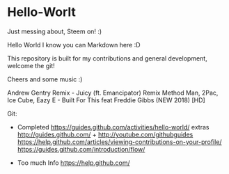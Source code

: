 # Hello-Worlt
Just messing about, Steem on! :)

Hello World I know you can Markdown here :D

This repository is built for my contributions and general development, welcome the git! 

Cheers and some music :) 

Andrew Gentry Remix - Juicy (ft. Emancipator) Remix
Method Man, 2Pac, Ice Cube, Eazy E - Built For This feat Freddie Gibbs (NEW 2018) [HD]

Git:

* Completed https://guides.github.com/activities/hello-world/
extras  http://guides.github.com/ + http://youtube.com/githubguides
  https://help.github.com/articles/viewing-contributions-on-your-profile/
  https://guides.github.com/introduction/flow/
  
* Too much Info https://help.github.com/


  
  
  
